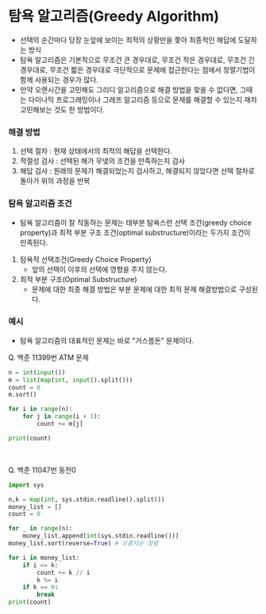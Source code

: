 # 탐욕 알고리즘(Greedy Algorithm)
- 선택의 순간마다 당장 눈앞에 보이는 최적의 상황만을 쫓아 최종적인 해답에 도달하는 방식
- 탐욕 알고리즘은 기본적으로 무조건 큰 경우대로, 무조건 작은 경우대로, 무조건 긴 경우대로, 무조건 짧은 경우대로 극단적으로 문제에 접근한다는 점에서 정렬기법이 함께 사용되는 경우가 많다.
- 만약 오랜시간을 고민해도 그리디 알고리즘으로 해결 방법을 찾을 수 없다면, 그때는 다이나믹 프로그래밍이나 그래프 알고리즘 등으로 문제를 해결할 수 있는지 재차 고민해보는 것도 한 방법이다.

### 해결 방법
1. 선택 절차 : 현재 상태에서의 최적의 해답을 선택한다.
2. 적절성 검사 : 선택된 해가 무넺의 조건을 만족하는지 검사
3. 해답 검사 : 원래의 문제가 해결되었는지 검사하고, 해결되지 않았다면 선택 절차로 돌아가 위의 과정을 반복 


### 탐욕 알고리즘 조건
- 탐욕 알고리즘이 잘 작동하는 문제는 태부분 탐욕스런 선택 조건(greedy choice property)과 최적 부분 구조 조건(optimal substructure)이라는 두가지 조건이 만족된다.

1. 탐욕적 선택조건(Greedy Choice Property)
    - 앞의 선택이 이후의 선택에 영향을 주지 않는다.
2. 최적 부분 구조(Optimal Substructure)
    - 문제에 대한 최종 해결 방법은 부분 문제에 대한 최적 문제 해결방법으로 구성된다.
  
### 예시
- 탐욕 알고리즘의 대표적인 문제는 바로 "거스름돈" 문제이다.

Q. 백준 11399번 ATM 문제
```python
n = int(input())
m = list(map(int, input().split()))
count = 0
m.sort()

for i in range(n):
    for j in range(i + 1):
        count += m[j]

print(count)
```
<br/>

Q. 백준 11047번 동전0
```python
import sys

n,k = map(int, sys.stdin.readline().split())
money_list = []
count = 0

for _ in range(n):
    money_list.append(int(sys.stdin.readline()))
money_list.sort(reverse=True) # 오름차순 정렬

for i in money_list:
    if i <= k:
        count += k // i
        k %= i
    if k == 0:
        break
print(count)
```